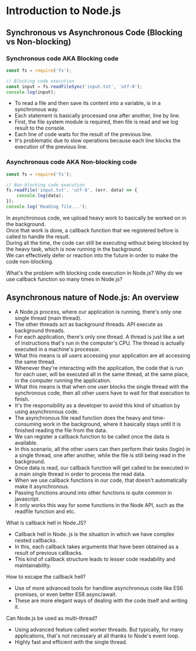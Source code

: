 # Introduction to Node.js

## Synchronous vs Asynchronous Code (Blocking vs Non-blocking)

### Synchronous code AKA Blocking code 
```javascript
const fs = require('fs');

// Blocking code execution
const input = fs.readFileSync('input.txt', 'utf-8');
console.log(input);
```
- To read a file and then save its content into a variable, is in a synchronous way.
- Each statement is basically processed one after another, line by line.
- First, the file system module is required, then file is read and we log result to the console.
- Each line of code waits for the result of the previous line.
- It's problematic due to slow operations because each line blocks the execution of the previous line.

### Asynchronous code AKA Non-blocking code
```javascript
const fs = require('fs');

// Non-blocking code execution
fs.readfile('input.txt', 'utf-8', (err, data) => {
    console.log(data);
});
console.log('Reading file...');
```

In asynchronous code, we upload heavy work to basically be worked on in the background. \
Once that work is done, a callback function that we registered before is called to handle the result. \
During all the time, the code can still be executing without being blocked by the heavy task, 
which is now running in the background.\
We can effectively defer or reaction into the future in order to make the code non-blocking.

What's the problem with blocking code execution in Node.js?
Why do we use callback function so many times in Node.js?

## Asynchronous nature of Node.js: An overview
- A Node.js process, where our application is running, there's only one single thread (main thread).
- The other threads act as background threads. API execute as background threads.
- For each application, there's only one thread. A thread is just like a set of instructions that's run in the computer's CPU. 
The thread is actually executed in a machine's processor. 
- What this means is all users accessing your application are all accessing the same thread.
- Whenever they're interacting with the application, the code that is run for each user, will be executed all in the same thread, at the same place, in the computer running the application.
- What this means is that when one user blocks the single thread with the synchronous code, then all other users have to wait for that execution to finish.
- It's the responsibility as a developer to avoid this kind of situation by using asynchronous code.
- The asynchronous file read function does the heavy and time-consuming work in the background, where it basically stays until it is finished reading the file from the data.
- We can register a callback function to be called once the data is available.
- In this scenario, all the other users can then perform their tasks (login) in a single thread, one after another, while the file is still being read in the background.
- Once data is read, our callback function will get called to be executed in a main single thread in order to process the read data.
- When we use callback functions in our code, that doesn't automatically make it asynchronous.
- Passing functions around into other functions is quite common in javascript.
- It only works this way for some functions in the Node API, such as the readfile function and etc.

What is callback hell in Node.JS?
- Callback hell in Node. js is the situation in which we have complex nested callbacks.
- In this, each callback takes arguments that have been obtained as a result of previous callbacks.
- This kind of callback structure leads to lesser code readability and maintainability.

How to escape the callback hell?
- Use of more advanced tools for handline asynchronous code like ES6 promises, or even better ES8 async/await.
- These are more elegant ways of dealing with the code itself and writing it.

Can Node.js be used as multi-thread?
- Using advanced feature called worker threads. But typically, for many applications, that's not necessary at all thanks to Node's event loop.
- Highly fast and efficient with the single thread.
